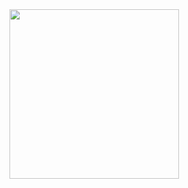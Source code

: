 <img src="https://github.com/user-attachments/assets/3be4e8e7-eead-4911-978d-2df8210887fb" height="300">
